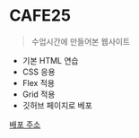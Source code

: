 # CAFE25

>수업시간에 만들어본 웹사이트

+ 기본 HTML 연습
+ CSS 응용
+ Flex 적용
+ Grid 적용
+ 깃허브 페이지로 베포

[배포 주소](https://github.dev/rlagudeh/CAFE25)